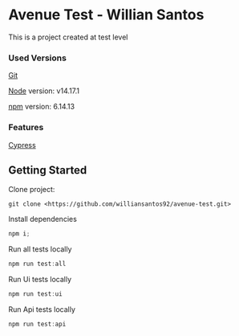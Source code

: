 # Avenue Test - Willian Santos

This is a project created at test level

### Used Versions

[Git](https://git-scm.com/)

[Node](https://nodejs.org/en/) version: v14.17.1

[npm](https://www.npmjs.com/) version: 6.14.13

### Features

[Cypress](https://www.cypress.io/)

## Getting Started

Clone project:

```git
git clone <https://github.com/williansantos92/avenue-test.git>
```

Install dependencies

```js
npm i;
```

Run all tests locally

```js
npm run test:all
```

Run Ui tests locally

```js
npm run test:ui
```

Run Api tests locally

```js
npm run test:api
```
